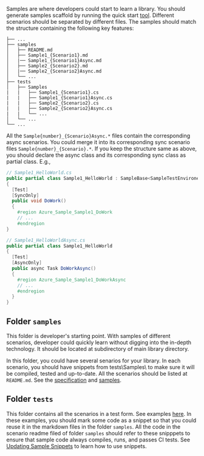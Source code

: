 Samples are where developers could start to learn a library. You should generate samples scaffold by running the quick start [tool](AzureSDKCodeGeneration_DataPlane_Quickstart.md#create-starter-package). Different scenarios should be separated by different files. The samples should match the structure containing the following key features:
```
├── ...
├── samples
│   ├── README.md
│   ├── Sample1_{Scenario1}.md
│   |── Sample1_{Scenario1}Async.md
│   ├── Sample2_{Scenario2}.md
│   |── Sample2_{Scenario2}Async.md
│   └── ...
├── tests
│   ├── Samples
|   |   ├── Sample1_{Scenario1}.cs
|   |   ├── Sample1_{Scenario1}Async.cs
|   |   ├── Sample2_{Scenario2}.cs
|   |   ├── Sample2_{Scenario2}Async.cs
|   |   └── ...
│   └── ...
└── ...
```
All the `Sample{number}_{Scenario}Async.*` files contain the corresponding async scenarios. You could merge it into its corresponding sync scenario files `Sample{number}_{Scenario}.*`. If you keep the structure same as above, you should declare the async class and its corresponding sync class as partial class. E.g.,
```C#
// Sample1_HelloWorld.cs
public partial class Sample1_HelloWorld : SampleBase<SampleTestEnvironent>
{
  [Test]
  [SyncOnly]
  public void DoWork()
  {
    #region Azure_Sample_Sample1_DoWork
    // ...
    #endregion
}

// Sample1_HelloWorldAsync.cs
public partial class Sample1_HelloWorld
{
  [Test]
  [AsyncOnly]
  public async Task DoWorkAsync()
  {
    #region Azure_Sample_Sample1_DoWorkAsync
    // ...
    #endregion
  }
}
```

## Folder `samples`
This folder is developer's starting point. With samples of different scenarios, developer could quickly learn without digging into the in-depth technology. It should be located at subdirectory of main library directory. 

In this folder, you could have several senarios for your library. In each scenario, you should have snippets from tests\Samples\ to make sure it will be compiled, tested and up-to-date. All the scenarios should be listed at `README.md`. See the [specification](https://azure.github.io/azure-sdk/dotnet_introduction.html#dotnet-samples) and [samples](https://github.com/Azure/azure-sdk-for-net/tree/main/sdk/template/Azure.Template/samples).

## Folder `tests`
This folder contains all the scenarios in a test form. See examples [here](https://github.com/Azure/azure-sdk-for-net/tree/main/sdk/template/Azure.Template/tests/Samples). In these examples, you should mark some code as a snippet so that you could reuse it in the markdown files in the folder `samples`. All the code in the scenario readme filed of folder `samples` should refer to these snipppets to ensure that sample code always compiles, runs, and passes CI tests. See [Updating Sample Snippets](https://github.com/Azure/azure-sdk-for-net/blob/main/CONTRIBUTING.md#updating-sample-snippets) to learn how to use snippets.